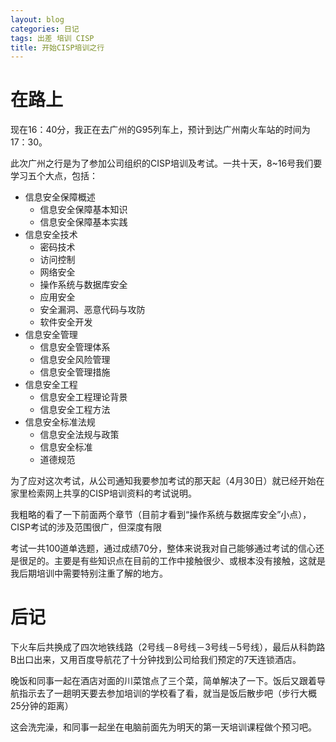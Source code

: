 ```yaml
---
layout: blog
categories: 日记
tags: 出差 培训 CISP
title: 开始CISP培训之行
---
```


# 在路上

现在16：40分，我正在去广州的G95列车上，预计到达广州南火车站的时间为17：30。

此次广州之行是为了参加公司组织的CISP培训及考试。一共十天，8~16号我们要学习五个大点，包括：

* 信息安全保障概述
    * 信息安全保障基本知识
    * 信息安全保障基本实践 
* 信息安全技术
    * 密码技术
    * 访问控制
    * 网络安全
    * 操作系统与数据库安全
    * 应用安全
    * 安全漏洞、恶意代码与攻防
    * 软件安全开发
* 信息安全管理
    * 信息安全管理体系
    * 信息安全风险管理
    * 信息安全管理措施 
* 信息安全工程
    * 信息安全工程理论背景
    * 信息安全工程方法
* 信息安全标准法规
    * 信息安全法规与政策
    * 信息安全标准
    * 道德规范

为了应对这次考试，从公司通知我要参加考试的那天起（4月30日）就已经开始在家里检索网上共享的CISP培训资料的考试说明。

我粗略的看了一下前面两个章节（目前才看到“操作系统与数据库安全”小点），CISP考试的涉及范围很广，但深度有限

考试一共100道单选题，通过成绩70分，整体来说我对自己能够通过考试的信心还是很足的。主要是有些知识点在目前的工作中接触很少、或根本没有接触，这就是我后期培训中需要特别注重了解的地方。

# 后记

下火车后共换成了四次地铁线路（2号线－8号线－3号线－5号线），最后从科韵路B出口出来，又用百度导航花了十分钟找到公司给我们预定的7天连锁酒店。

晚饭和同事一起在酒店对面的川菜馆点了三个菜，简单解决了一下。饭后又跟着导航指示去了一趟明天要去参加培训的学校看了看，就当是饭后散步吧（步行大概25分钟的距离）

这会洗完澡，和同事一起坐在电脑前面先为明天的第一天培训课程做个预习吧。

